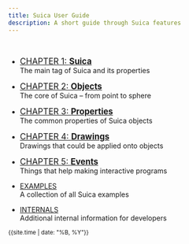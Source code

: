 ```yaml
---
title: Suica User Guide
description: A short guide through Suica features
---
```


&nbsp;

- <big>[CHAPTER 1: **Suica**](suica.md)</big><br>The main tag of Suica and its properties
- <big>[CHAPTER 2: **Objects**](objects.md)</big><br>The core of Suica &ndash; from point to sphere
- <big>[CHAPTER 3: **Properties**](properties.md)</big><br>The common properties of Suica objects
- <big>[CHAPTER 4: **Drawings**](drawings.md)</big><br>Drawings that could be applied onto objects
- <big>[CHAPTER 5: **Events**](events.md)</big><br>Things that help making interactive programs

- [EXAMPLES](examples.md)<br>A collection of all Suica examples
- [INTERNALS](internals.md)<br>Additional internal information for developers



<small>{{site.time | date: "%B, %Y"}}</small>